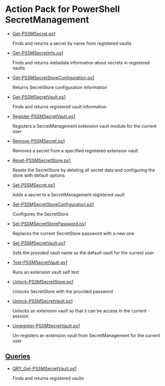 # Action Pack for PowerShell SecretManagement

+ [Get-PSSMSecret.ps1](./Get-PSSMSecret.ps1)

  Finds and returns a secret by name from registered vaults 

+ [Get-PSSMSecretInfo.ps1](./Get-PSSMSecretInfo.ps1)

  Finds and returns metadata information about secrets in registered vaults

+ [Get-PSSMSecretStoreConfiguration.ps1](./Get-PSSMSecretStoreConfiguration.ps1)

  Returns SecretStore configuration information

+ [Get-PSSMSecretVault.ps1](./Get-PSSMSecretVault.ps1)

  Finds and returns registered vault information

+ [Register-PSSMSecretVault.ps1](./Register-PSSMSecretVault.ps1)

  Registers a SecretManagement extension vault module for the current user

+ [Remove-PSSMSecret.ps1](./Remove-PSSMSecret.ps1)

  Removes a secret from a specified registered extension vault

+ [Reset-PSSMSecretStore.ps1](./Reset-PSSMSecretStore.ps1)

  Resets the SecretStore by deleting all secret data and configuring the store with default options

+ [Set-PSSMSecret.ps1](./Set-PSSMSecret.ps1)

  Adds a secret to a SecretManagement registered vault

+ [Set-PSSMSecretStoreConfiguration.ps1](./Set-PSSMSecretStoreConfiguration.ps1)

  Configures the SecretStore

+ [Set-PSSMSecretStorePassword.ps1](./Set-PSSMSecretStorePassword.ps1)

  Replaces the current SecretStore password with a new one

+ [Set-PSSMSecretVault.ps1](./Set-PSSMSecretVault.ps1)

  Sets the provided vault name as the default vault for the current user

+ [Test-PSSMSecretVault.ps1](./Test-PSSMSecretVault.ps1)

  Runs an extension vault self test

+ [Unlock-PSSMSecretStore.ps1](./Unlock-PSSMSecretStore.ps1)

  Unlocks SecretStore with the provided password

+ [Unlock-PSSMSecretVault.ps1](./Unlock-PSSMSecretVault.ps1)

  Unlocks an extension vault so that it can be access in the current session

+ [Unregister-PSSMSecretVault.ps1](./Unregister-PSSMSecretVault.ps1)

  Un-registers an extension vault from SecretManagement for the current user


## [Queries](./_QUERY_)

+ [QRY_Get-PSSMSecretVault.ps1](./_QUERY_/QRY_Get-PSSMSecretVault.ps1)

  Finds and returns registered vaults